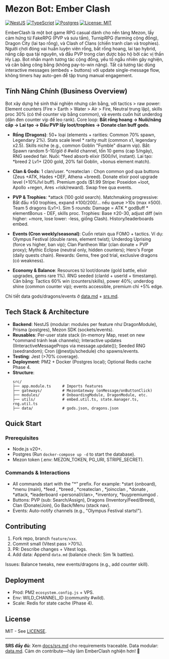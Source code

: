 # Mezon Bot: Ember Clash

[![NestJS](https://img.shields.io/badge/NestJS-^10.0-red)](https://nestjs.com/) [![TypeScript](https://img.shields.io/badge/TypeScript-^5.0-blue)](https://www.typescriptlang.org/) [![Postgres](https://img.shields.io/badge/Postgres-^15-green)](https://www.postgresql.org/) [![License: MIT](https://img.shields.io/badge/License-MIT-purple)](LICENSE)

EmberClash là một bot game RPG casual dành cho nền tảng Mezon, lấy cảm hứng từ FakeRPG (PVP và sưu tầm), TurnipRPG (farming cộng đồng), Dragon City (lai tạo rồng), và Clash of Clans (chiến tranh clan và trophies). Người chơi đóng vai huấn luyện viên rồng, bắt rồng hoang, lai tạo hybrid, nâng cấp qua tài nguyên, và đấu PVP trong clan được bảo hộ bởi các vị thần Hy Lạp. Bot nhấn mạnh tương tác cộng đồng, yếu tố ngẫu nhiên gây nghiện, và cân bằng công bằng (không pay-to-win nặng). Tất cả tương tác dùng interactive messages (embeds + buttons) với update single-message flow, không timers hay auto-gen để tập trung manual engagement.

## Tính Năng Chính (Business Overview)
Bot xây dựng hệ sinh thái nghiện nhưng cân bằng, với tactics > raw power: Element counters (Fire > Earth > Water > Air > Fire, Neutral trung lập), skills proc 30% (có thể counter vip bằng common), và events cuốn hút underdog (dân đen counter vip để leo rank). Core loop: **Bắt rồng hoang → Nuôi/nâng cấp → Lai tạo → Đấu PVP lấy loot/trophies → Donate clan buff gods**. 

- **Rồng (Dragons)**: 50+ loại (elements + rarities: Common 70% spawn, Legendary 2%). Stats scale level * rarity mult (common x1, legendary x2.5). Skills niche (e.g., common Goblin "Fumble" disarm vip). Bắt: Spawn random 5-10/giờ ở #wild channel, tốn 10 gems (cap 5/ngày), RNG seeded fair. Nuôi: *feed absorb elixir (500/lvl, instant). Lai tạo: *breed 2 Lv1+ (200 gold, 20% fail Goblin, +bonus element match).
  
- **Clan & Gods**: 1 clan/user. *createclan <name>: Chọn common god qua buttons (Zeus +ATK, Hades +DEF, Athena +breed). Donate elixir pool upgrade level (+10%/lvl buff). Premium gods ($1.99 Stripe: Poseidon +loot, Apollo +regen, Ares +risk/reward). Swap free qua events.

- **PVP & Trophies**: *attack (100 gold search). Matchmaking progressive: Bắt đầu ±50 trophies, expand ±100/200/... nếu queue >10s (max ±500). Team 5 dragons (Lv1+). Sim 5 rounds: Damage = ATK * godBuff * elementBonus - DEF, skills proc. Trophies: Base ±20-30, adjust diff (win higher: +more, lose lower: -less, giống Clash). History/leaderboards embed.

- **Events (Cron weekly/seasonal)**: Cuốn retain qua FOMO + tactics. Ví dụ: Olympus Festival (double rares, element twist); Underdog Uprising (force vs higher, ban vip); Clan Pantheon War (clan donate + PVP proxy); Mythic Eclipse (neutral only, hidden counters); Hero's Forge (daily quests chain). Rewards: Gems, free god trial, exclusive dragons (có weakness).

- **Economy & Balance**: Resources từ loot/donate (gold battle, elixir upgrades, gems rare 1%). RNG seeded (clanId + userId + timestamp). Cân bằng: Tactics 60% win (counters/skills), power 40%; underdog shine (common counter vip); events accessible, premium chỉ +5% edge.

Chi tiết data gods/dragons/events ở [data.md](docs/data.md) + [srs.md](docs/srs.md).

## Tech Stack & Architecture
- **Backend**: NestJS (modular: modules per feature như DragonModule), Prisma (postgres), Mezon SDK (sockets/events).
- **Reusables**: Per-user state stack (in-memory Map, reset on new *command tránh leak channels); Interactive updates (IInteractiveMessageProps via message.update()); Seeded RNG (seedrandom); Cron (@nestjs/schedule) cho spawns/events.
- **Testing**: Jest (>70% coverage).
- **Deployment**: PM2 + Docker (Postgres local); Optional Redis cache Phase 4.
- **Structure**:
  ```
  src/
  ├── app.module.ts     # Imports features
  ├── gateways/         # MezonGateway (onMessage/onButtonClick)
  ├── modules/          # OnboardingModule, DragonModule, etc.
  ├── utils/            # embed.util.ts, state.manager.ts, rng.util.ts
  ├── data/             # gods.json, dragons.json
  ```

## Quick Start
### Prerequisites
- Node.js v20+.
- Postgres (Run `docker-compose up -d` to start the database).
- Mezon token (.env: MEZON_TOKEN, PG_URI, STRIPE_SECRET).

### Commands & Interactions
- All commands start with the "*" prefix. For example: *start (onboard), *menu (main), *feed <id> <amt>, *breed <d1> <d2>, *createclan <name>, *joincclan <id>, *donate <amt>, *attack, *leaderboard <personal/clan>, *inventory, *buypremiumgod <god>.
- Buttons: PVP (sub: Search/Assign), Dragons (Inventory/Feed/Breed), Clan (Donate/Join), Go Back/Menu (stack nav).
- Events: Auto-notify channels (e.g., "Olympus Festival starts!").

## Contributing
1. Fork repo, branch `feature/xxx`.
2. Commit small (Vitest pass >70%).
3. PR: Describe changes + Vitest logs.
4. Add data: Append `data.md` (balance check: Sim 1k battles).

Issues: Balance tweaks, new events/dragons (e.g., add counter skill).

## Deployment
- Prod: PM2 `ecosystem.config.js` + VPS.
- Env: WILD_CHANNEL_ID (community #wild).
- Scale: Redis for state cache (Phase 4).

## License
MIT - See [LICENSE](LICENSE).

---

**SRS đầy đủ**: Xem [docs/srs.md](docs/srs.md) cho requirements traceable. Data modular: [data.md](data/gods.json). Cảm ơn contribute—hãy làm EmberClash nghiện hơn! 🚀